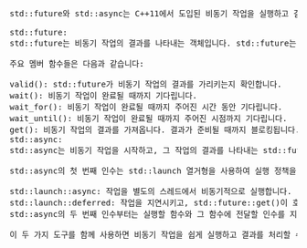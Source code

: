<pre>
std::future와 std::async는 C++11에서 도입된 비동기 작업을 실행하고 결과를 처리하기 위한 라이브러리입니다.

std::future:
std::future는 비동기 작업의 결과를 나타내는 객체입니다. std::future는 비동기 작업이 완료될 때까지 기다리거나 작업의 결과를 가져오는 데 사용됩니다. std::future는 작업의 결과가 준비될 때까지 블로킹되지 않는 방식으로 동작할 수도 있습니다.

주요 멤버 함수들은 다음과 같습니다:

valid(): std::future가 비동기 작업의 결과를 가리키는지 확인합니다.
wait(): 비동기 작업이 완료될 때까지 기다립니다.
wait_for(): 비동기 작업이 완료될 때까지 주어진 시간 동안 기다립니다.
wait_until(): 비동기 작업이 완료될 때까지 주어진 시점까지 기다립니다.
get(): 비동기 작업의 결과를 가져옵니다. 결과가 준비될 때까지 블로킹됩니다.
std::async:
std::async는 비동기 작업을 시작하고, 그 작업의 결과를 나타내는 std::future 객체를 반환하는 함수입니다. std::async를 사용하면 스레드를 직접 관리하지 않고도 비동기 작업을 쉽게 실행할 수 있습니다.

std::async의 첫 번째 인수는 std::launch 열거형을 사용하여 실행 정책을 설정할 수 있습니다. 주요 실행 정책은 다음과 같습니다:

std::launch::async: 작업을 별도의 스레드에서 비동기적으로 실행합니다.
std::launch::deferred: 작업을 지연시키고, std::future::get()이 호출될 때 작업이 호출 스레드에서 동기적으로 실행됩니다.
std::async의 두 번째 인수부터는 실행할 함수와 그 함수에 전달할 인수를 지정합니다.

이 두 가지 도구를 함께 사용하면 비동기 작업을 쉽게 실행하고 결과를 처리할 수 있습니다. 이를 통해 코드를 간결하게 만들고 성능을 향상시킬 수 있습니다.
</pre>
